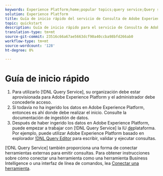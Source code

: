 ```yaml
---
keywords: Experience Platform;home;popular topics;query service;Query service;query
solution: Experience Platform
title: Guía de inicio rápido del servicio de Consulta de Adobe Experience Platform
topic: quickstart
description: Guía de inicio rápido para el servicio de Consulta de Adobe Experience Platform.
translation-type: tm+mt
source-git-commit: 23516c66a67ae5663dcf90a40ccba98bfd266ab0
workflow-type: tm+mt
source-wordcount: '128'
ht-degree: 0%

---
```



# Guía de inicio rápido

1. Para utilizarlo [!DNL Query Service], su organización debe estar aprovisionada para Adobe Experience Platform y el administrador debe concederle acceso.
2. Si todavía no ha ingerido los datos en Adobe Experience Platform, entonces es ahí donde debe realizar el inicio. Consulte la documentación de ingestión de datos.
3. Después de haber ingerido los datos en Adobe Experience Platform, puede empezar a trabajar con [!DNL Query Service] la IU [de](ui/overview.md)plataforma. Por ejemplo, puede utilizar Adobe Experience Platform basado en explorador [!DNL Query Editor](ui/user-guide.md) para escribir, validar y ejecutar consultas.


[!DNL Query Service] también proporciona una forma de conectar herramientas externas para emitir consultas. Para obtener instrucciones sobre cómo conectar una herramienta como una herramienta Business Intelligence o una interfaz de línea de comandos, lea [Conectar una herramienta](clients/overview.md).

